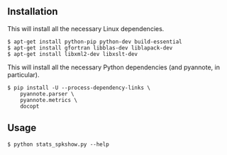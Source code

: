 
## Installation

This will install all the necessary Linux dependencies.

```
$ apt-get install python-pip python-dev build-essential
$ apt-get install gfortran libblas-dev liblapack-dev
$ apt-get install libxml2-dev libxslt-dev
```

This will install all the necessary Python dependencies (and pyannote, in particular).

```
$ pip install -U --process-dependency-links \
    pyannote.parser \
    pyannote.metrics \
    docopt
```

## Usage

```
$ python stats_spkshow.py --help
```
